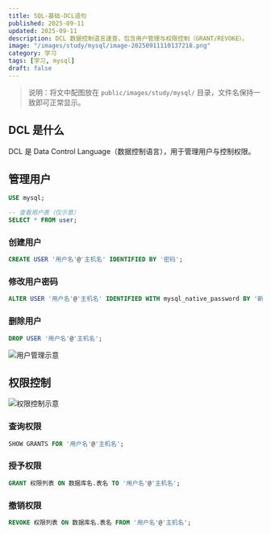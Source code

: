 ```yaml
---
title: SQL-基础-DCL语句
published: 2025-09-11
updated: 2025-09-11
description: DCL 数据控制语言速查，包含用户管理与权限控制（GRANT/REVOKE）。
image: "/images/study/mysql/image-20250911110137218.png"
category: 学习
tags: [学习, mysql]
draft: false
---
```


> 说明：将文中配图放在 `public/images/study/mysql/` 目录，文件名保持一致即可正常显示。

## DCL 是什么

DCL 是 Data Control Language（数据控制语言），用于管理用户与控制权限。

## 管理用户

```sql
USE mysql;

-- 查看用户表（仅示意）
SELECT * FROM user;
```

### 创建用户

```sql
CREATE USER '用户名'@'主机名' IDENTIFIED BY '密码';
```

### 修改用户密码

```sql
ALTER USER '用户名'@'主机名' IDENTIFIED WITH mysql_native_password BY '新密码';
```

### 删除用户

```sql
DROP USER '用户名'@'主机名';
```

![用户管理示意](/images/study/mysql/image-20250911110137218.png)

## 权限控制

![权限控制示意](/images/study/mysql/image-20250911110311727.png)

### 查询权限

```sql
SHOW GRANTS FOR '用户名'@'主机名';
```

### 授予权限

```sql
GRANT 权限列表 ON 数据库名.表名 TO '用户名'@'主机名';
```

### 撤销权限

```sql
REVOKE 权限列表 ON 数据库名.表名 FROM '用户名'@'主机名';
```



